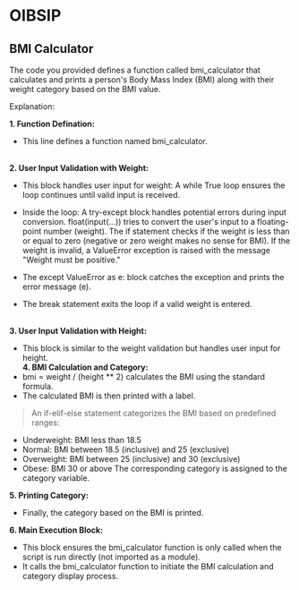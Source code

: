 # OIBSIP

<h2>BMI Calculator</h2>
<p>The code you provided defines a function called bmi_calculator that calculates and prints a person's Body Mass Index (BMI) along with their weight category based on the BMI value.</p>
<p>Explanation:
<br>
  
**1. Function Defination:** <br>
- This line defines a function named bmi_calculator. <br><br>

**2. User Input Validation with Weight:** <br>
- This block handles user input for weight: A while True loop ensures the loop continues until valid input is received.

- Inside the loop: A try-except block handles potential errors during input conversion. float(input(...)) tries to convert the user's input to a floating-point number (weight). The if statement checks if the weight is less than or equal to zero (negative or zero weight makes no sense for BMI). If the weight is invalid, a ValueError exception is raised with the message "Weight must be positive."

- The except ValueError as e: block catches the exception and prints the error message (e).
- The break statement exits the loop if a valid weight is entered.

<br>**3. User Input Validation with Height:**
- This block is similar to the weight validation but handles user input for height.<br>
**4. BMI Calculation and Category:** <br>
- bmi = weight / (height ** 2) calculates the BMI using the standard formula.
- The calculated BMI is then printed with a label.
>An if-elif-else statement categorizes the BMI based on predefined ranges:
- Underweight: BMI less than 18.5
- Normal: BMI between 18.5 (inclusive) and 25 (exclusive)
- Overweight: BMI between 25 (inclusive) and 30 (exclusive)
- Obese: BMI 30 or above
The corresponding category is assigned to the category variable.

**5. Printing Category:**<br>
- Finally, the category based on the BMI is printed.

**6. Main Execution Block:** <br>
- This block ensures the bmi_calculator function is only called when the script is run directly (not imported as a module).
- It calls the bmi_calculator function to initiate the BMI calculation and category display process.</p>
